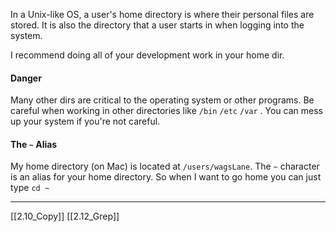 In a Unix-like OS, a user's home directory is where their personal files are stored. 
It is also the directory that a user starts in when logging into the system.

I recommend doing all of your development work in your home dir.

#### Danger
Many other dirs are critical to the operating system or other programs.  Be careful when
working in other directories like ```/bin``` ```/etc``` ```/var``` .
You can mess up your system if you're not careful.

#### The ```~``` Alias
My home directory (on Mac) is located at ```/users/wagsLane```.
The ```~``` character is an alias for your home directory.
So when I want to go home you can just type ```cd ~``` 

---
[[2.10_Copy]]
[[2.12_Grep]]